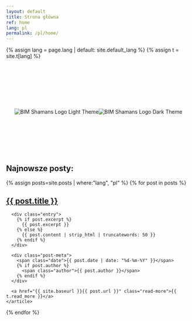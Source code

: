 ```yaml
---
layout: default
title: Strona główna
ref: home
lang: pl
permalink: /pl/home/
---
```

{% assign lang = page.lang | default: site.default_lang %}
{% assign t = site.t[lang] %}

<style>
.hero-section {
  position: relative;
  width: 100%;
  margin: 2rem 0;
  height: 222px;
  overflow: hidden;
}

.hero-section .site-avatar {
  position: absolute;
  z-index: 2;
  max-width: 1024px;
  width: 100%;
  height: 222px;
  left: 50%;
  transform: translateX(-50%);
  display: flex;
  align-items: center;
  justify-content: center;
}

.hero-section .plexus-container {
  position: absolute;
  top: 0;
  left: 0;
  width: 100%;
  height: 110%;
  z-index: 1;
}

.hero-section .site-avatar img {
  max-width: 100%;
  height: auto;
  position: relative;
  z-index: 2;
}
</style>

<div class="hero-section">
  <div class="site-avatar">
    <img 
      src="{{ site.baseurl }}/images/logos/Logo_BIMShamans_Baner_AlphaDarkLetters_1024x222.png" 
      alt="BIM Shamans Logo Light Theme" 
      class="logo-light"
    >
    <img 
      src="{{ site.baseurl }}/images/logos/Logo_BIMShamans_Baner_AlphaLightLetters_1024x222.png" 
      alt="BIM Shamans Logo Dark Theme" 
      class="logo-dark"
    >
  </div>
  
  <div class="plexus-container">
    <canvas id="plexusCanvas"></canvas>
  </div>
</div>


## Najnowsze posty:

<div class="posts">
  {% assign posts=site.posts | where:"lang", "pl" %}
  {% for post in posts %}
    <article class="post">
      <h1><a href="{{ site.baseurl }}{{ post.url }}">{{ post.title }}</a></h1>

      <div class="entry">
        {% if post.excerpt %}
          {{ post.excerpt }}
        {% else %}
          {{ post.content | strip_html | truncatewords: 50 }}
        {% endif %}
      </div>

      <div class="post-meta">
        <span class="date">{{ post.date | date: "%d-%m-%Y" }}</span>
        {% if post.author %}
          <span class="author">{{ post.author }}</span>
        {% endif %}
      </div>

      <a href="{{ site.baseurl }}{{ post.url }}" class="read-more">{{ t.read_more }}</a>
    </article>
  {% endfor %}
</div>

<script src="{{ site.baseurl }}/assets/background-plexus.js" defer></script>